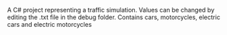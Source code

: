 A C# project representing a traffic simulation. Values can be changed by editing the .txt file in the debug folder. Contains cars, motorcycles, electric cars and electric motorcycles